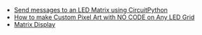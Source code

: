 - [Send messages to an LED Matrix using CircuitPython](https://www.youtube.com/watch?v=x-1XPSzNRHs)
- [How to make Custom Pixel Art with NO CODE on Any LED Grid ](https://www.youtube.com/watch?v=1RTNJqXFImg)
- [Matrix Display](https://www.instructables.com/Battery-powered-Wireless-Tetris-Console-Pair/)

